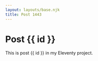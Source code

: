```yaml
---
layout: layouts/base.njk
title: Post 1443
---
```


# Post {{ id }}

This is post {{ id }} in my Eleventy project.
